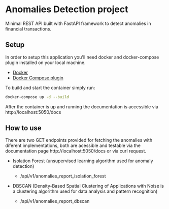 # Anomalies Detection project

Minimal REST API built with FastAPI framework to detect anomalies in financial transactions.

## Setup
In order to setup this application you'll need docker and docker-compose plugin installed on your local machine.
- [Docker](https://docs.docker.com/get-docker/)
- [Docker Compose plugin](https://docs.docker.com/compose/install/linux/#install-using-the-repository)


To build and start the container simply run:

```bash
docker-compose up -d --build
```

After the container is up and running the documentation is accessible via http://localhost:5050/docs



## How to use

There are two GET endpoints provided for fetching the anomalies with diferent implementations, both are acessible and testable via the documentation page http://localhost:5050/docs or via curl request.


* Isolation Forest (unsupervised learning algorithm used for anomaly detection)
  * /api/v1/anomalies_report_isolation_forest
    

* DBSCAN (Density-Based Spatial Clustering of Applications with Noise is a clustering algorithm used for data analysis and pattern recognition)
  * /api/v1/anomalies_report_dbscan
  